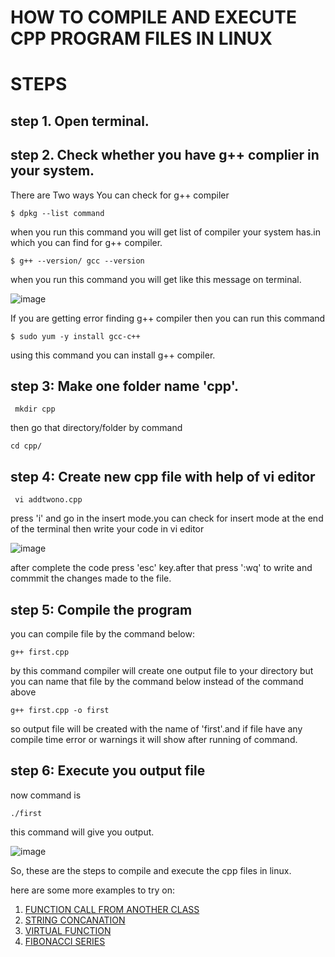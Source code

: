 # **HOW TO COMPILE AND EXECUTE CPP PROGRAM FILES IN LINUX**

# STEPS
## step 1. Open terminal.
## step 2. Check whether you have g++ complier in your system.
There are Two ways You can check for g++ compiler

``` $ dpkg --list command ```
  
when you run this command you will get list of compiler your system has.in which you can find for g++ compiler.
  
``` $ g++ --version/ gcc --version ```
  
when you run this command you will get like this message on terminal.

![image](https://user-images.githubusercontent.com/63588827/80830434-907c9e80-8c06-11ea-895a-0500627bcacc.png)

If you are getting error finding g++ compiler then you can run this command

```$ sudo yum -y install gcc-c++```

using this command you can install g++ compiler.

## step 3: Make one folder name 'cpp'.

``` mkdir cpp```

then go that directory/folder by command 

```cd cpp/```

## step 4: Create new cpp file with help of vi editor

``` vi addtwono.cpp```

press 'i' and go in the insert mode.you can check for insert mode at the end of the terminal then write your code in vi editor

![image](https://user-images.githubusercontent.com/63588827/80832469-5b724b00-8c0a-11ea-8b8e-2d9f7dae6ffe.png)

after complete the code press 'esc' key.after that press ':wq' to write and commmit the changes made to the file.

## step 5: Compile the program

you can compile file by the command below:

```g++ first.cpp```

by this command compiler will create one output file to your directory
but you can name that file by the command below instead of the command above

```g++ first.cpp -o first```

so output file will be created with the name of 'first'.and if file have any compile time error or warnings it will show after running of command.


## step 6: Execute you output file

now command is 

```./first```

this command will give you output.

![image](https://user-images.githubusercontent.com/63588827/80836888-5239ac00-8c13-11ea-90f0-0f69419f7b43.png)

So, these are the steps to compile and execute the cpp files in linux.

here are some more examples to try on:

1. [FUNCTION CALL FROM ANOTHER CLASS](https://github.com/shweta-vengurlekar11/cloud/blob/master/callingfunction.md)
2. [STRING CONCANATION](https://github.com/shweta-vengurlekar11/cloud/blob/master/concationstring.md)
3. [VIRTUAL FUNCTION](https://github.com/shweta-vengurlekar11/cloud/blob/master/virtualfunction.md)
4. [FIBONACCI SERIES](https://github.com/shweta-vengurlekar11/cloud/blob/master/fibonacciseries.md)

